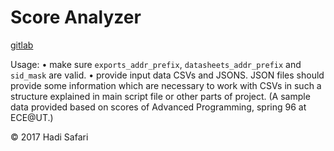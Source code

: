 # Score Analyzer

[gitlab](https://gitlab.com/hadi_sfr/simple_score_analyzer)

Usage:
• make sure `exports_addr_prefix`, `datasheets_addr_prefix` and `sid_mask` are valid.
• provide input data CSVs and JSONS. JSON files should provide some information which are necessary to work with CSVs in such a structure explained in main script file or other parts of project. (A sample data provided based on scores of Advanced Programming, spring 96 at ECE@UT.)

&copy; 2017 Hadi Safari